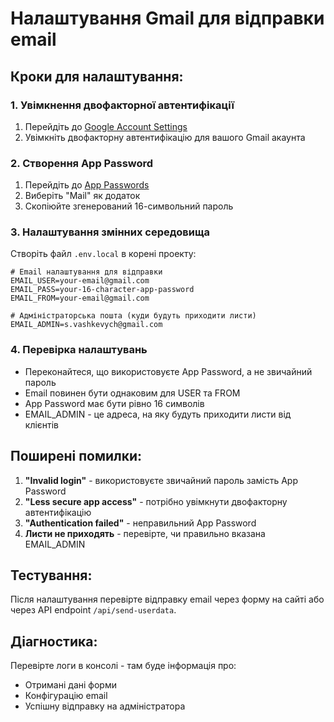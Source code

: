 # Налаштування Gmail для відправки email

## Кроки для налаштування:

### 1. Увімкнення двофакторної автентифікації

1. Перейдіть до [Google Account Settings](https://myaccount.google.com/)
2. Увімкніть двофакторну автентифікацію для вашого Gmail акаунта

### 2. Створення App Password

1. Перейдіть до [App Passwords](https://myaccount.google.com/apppasswords)
2. Виберіть "Mail" як додаток
3. Скопіюйте згенерований 16-символьний пароль

### 3. Налаштування змінних середовища

Створіть файл `.env.local` в корені проекту:

```env
# Email налаштування для відправки
EMAIL_USER=your-email@gmail.com
EMAIL_PASS=your-16-character-app-password
EMAIL_FROM=your-email@gmail.com

# Адміністраторська пошта (куди будуть приходити листи)
EMAIL_ADMIN=s.vashkevych@gmail.com
```

### 4. Перевірка налаштувань

- Переконайтеся, що використовуєте App Password, а не звичайний пароль
- Email повинен бути однаковим для USER та FROM
- App Password має бути рівно 16 символів
- EMAIL_ADMIN - це адреса, на яку будуть приходити листи від клієнтів

## Поширені помилки:

1. **"Invalid login"** - використовуєте звичайний пароль замість App Password
2. **"Less secure app access"** - потрібно увімкнути двофакторну автентифікацію
3. **"Authentication failed"** - неправильний App Password
4. **Листи не приходять** - перевірте, чи правильно вказана EMAIL_ADMIN

## Тестування:

Після налаштування перевірте відправку email через форму на сайті або через API endpoint `/api/send-userdata`.

## Діагностика:

Перевірте логи в консолі - там буде інформація про:

- Отримані дані форми
- Конфігурацію email
- Успішну відправку на адміністратора
